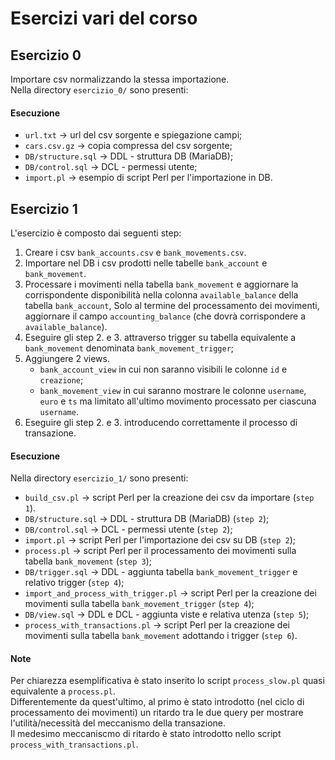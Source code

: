 # Esercizi vari del corso

## Esercizio 0

Importare csv normalizzando la stessa importazione.\
Nella directory `esercizio_0/` sono presenti:

#### Esecuzione

- `url.txt` -> url del csv sorgente e spiegazione campi;
- `cars.csv.gz` -> copia compressa del csv sorgente;
- `DB/structure.sql` -> DDL - struttura DB (MariaDB);
- `DB/control.sql` -> DCL - permessi utente;
- `import.pl` -> esempio di script Perl per l'importazione in DB.

## Esercizio 1

L'esercizio è composto dai seguenti step:

1. Creare i csv `bank_accounts.csv` e `bank_movements.csv`.
2. Importare nel DB i csv prodotti nelle tabelle `bank_account` e `bank_movement`.
3. Processare i movimenti nella tabella `bank_movement` e aggiornare la corrispondente disponibilità nella colonna `available_balance` della tabella `bank_account`, Solo al termine del processamento dei movimenti, aggiornare il campo `accounting_balance` (che dovrà corrispondere a `available_balance`).
4. Eseguire gli step 2. e 3. attraverso trigger su tabella equivalente a `bank_movement` denominata `bank_movement_trigger`;
5. Aggiungere 2 views.
    - `bank_account_view` in cui non saranno visibili le colonne `id` e `creazione`;
    - `bank_movement_view` in cui saranno mostrare le colonne `username`, `euro` e `ts` ma limitato all'ultimo movimento processato per ciascuna `username`.
6. Eseguire gli step 2. e 3. introducendo correttamente il processo di transazione.

#### Esecuzione

Nella directory `esercizio_1/` sono presenti:

- `build_csv.pl` -> script Perl per la creazione dei csv da importare (`step 1`).
- `DB/structure.sql` -> DDL - struttura DB (MariaDB) (`step 2`);
- `DB/control.sql` -> DCL - permessi utente (`step 2`);
- `import.pl` -> script Perl per l'importazione dei csv su DB (`step 2`);
- `process.pl` -> script Perl per il processamento dei movimenti sulla tabella `bank_movement` (`step 3`);
- `DB/trigger.sql` -> DDL - aggiunta tabella `bank_movement_trigger` e relativo trigger (`step 4`);
- `import_and_process_with_trigger.pl` -> script Perl per la creazione dei movimenti sulla tabella `bank_movement_trigger` (`step 4`);
- `DB/view.sql` -> DDL e DCL - aggiunta viste e relativa utenza (`step 5`);
- `process_with_transactions.pl` -> script Perl per la creazione dei movimenti sulla tabella `bank_movement` adottando i trigger (`step 6`).

#### Note

Per chiarezza esemplificativa è stato inserito lo script `process_slow.pl` quasi equivalente a `process.pl`.\
Differentemente da quest'ultimo, al primo è stato introdotto (nel ciclo di processamento dei movimenti) un ritardo tra le due query per mostrare l'utilità/necessità del meccanismo della transazione.\
Il medesimo meccaniscmo di ritardo è stato introdotto nello script `process_with_transactions.pl`. 